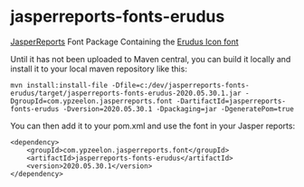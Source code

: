 # jasperreports-fonts-erudus

[JasperReports](https://community.jaspersoft.com/project/jasperreports-library) Font Package Containing the [Erudus Icon font](https://github.com/Erudus/erudus-icons)

Until it has not been uploaded to Maven central, you can build it locally and install it to your local maven repository like this:

    mvn install:install-file -Dfile=c:/dev/jasperreports-fonts-erudus/target/jasperreports-fonts-erudus-2020.05.30.1.jar -DgroupId=com.ypzeelon.jasperreports.font -DartifactId=jasperreports-fonts-erudus -Dversion=2020.05.30.1 -Dpackaging=jar -DgeneratePom=true

You can then add it to your pom.xml and use the font in your Jasper reports:

    <dependency>
        <groupId>com.ypzeelon.jasperreports.font</groupId>
        <artifactId>jasperreports-fonts-erudus</artifactId>
        <version>2020.05.30.1</version>
    </dependency>
